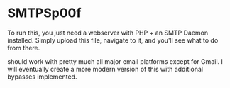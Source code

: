 # SMTPSp00f
To run this, you just need a webserver with PHP + an SMTP Daemon installed. Simply upload this file, navigate to it, and you'll see what to do from there.

should work with pretty much all major email platforms except for Gmail. I will eventually create a more modern version of this with additional bypasses implemented.
